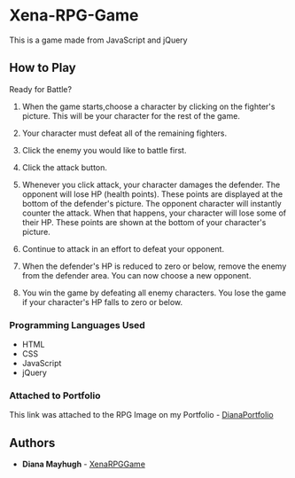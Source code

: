 # Xena-RPG-Game
This is a game made from JavaScript and jQuery

## How to Play

Ready for Battle?

1. When the game starts,choose a character by clicking on the fighter's picture. This will be your character for the rest of the game.

2. Your character must defeat all of the remaining fighters.

3. Click the enemy you would like to battle first.

4. Click the attack button.

5. Whenever you click attack, your character damages the defender. The opponent will lose HP (health points). These points are displayed at the bottom of the defender's picture.
The opponent character will instantly counter the attack. When that happens, your character will lose some of their HP. These points are shown at the bottom of your character's picture.

6. Continue to attack in an effort to defeat your opponent.

7. When the defender's HP is reduced to zero or below, remove the enemy from the defender area. You can now choose a new opponent.

8. You win the game by defeating all enemy characters. You lose the game if your character's HP falls to zero or below.

### Programming Languages Used

* HTML
* CSS
* JavaScript
* jQuery

### Attached to Portfolio

This link was attached to the RPG Image on my Portfolio - [DianaPortfolio](https://mayhugh82.github.io/DianaPortfolio/)

## Authors

* **Diana Mayhugh** - [XenaRPGGame](https://mayhugh82.github.io/Xena-RPG-Game/)
